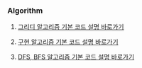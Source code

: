 ### Algorithm

1. [그리디 알고리즘 기본 코드 설명 바로가기](https://eocoding.tistory.com/26)

2. [구현 알고리즘 기본 코드 설명 바로가기](https://eocoding.tistory.com/28)

3. [DFS, BFS 알고리즘 기본 코드 설명 바로가기](https://eocoding.tistory.com/30?category=945113)
